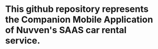 # This github repository represents the Companion Mobile Application of Nuvven's SAAS car rental service. 
